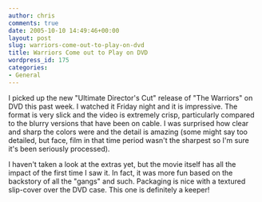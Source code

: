 ```yaml
---
author: chris
comments: true
date: 2005-10-10 14:49:46+00:00
layout: post
slug: warriors-come-out-to-play-on-dvd
title: Warriors Come out to Play on DVD
wordpress_id: 175
categories:
- General
---
```


I picked up the new "Ultimate Director's Cut" release of "The Warriors" on DVD this past week. I watched it Friday night and it is impressive. The format is very slick and the video is extremely crisp, particularly compared to the blurry versions that have been on cable. I was surprised how clear and sharp the colors were and the detail is amazing (some might say too detailed, but face, film in that time period wasn't the sharpest so I'm sure it's been seriously processed).

I haven't taken a look at the extras yet, but the movie itself has all the impact of the first time I saw it. In fact, it was more fun based on the backstory of all the "gangs" and such. Packaging is nice with a textured slip-cover over the DVD case. This one is definitely a keeper!

